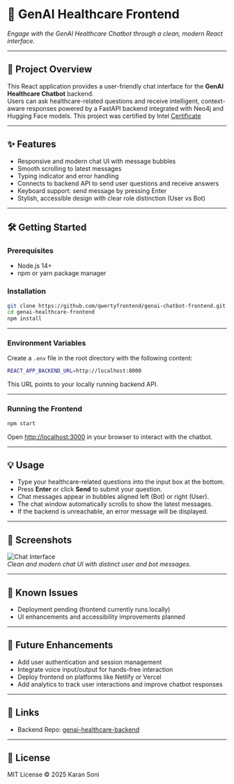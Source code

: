 # 💬 GenAI Healthcare Frontend

*Engage with the GenAI Healthcare Chatbot through a clean, modern React interface.*

---

## 🎯 Project Overview

This React application provides a user-friendly chat interface for the **GenAI Healthcare Chatbot** backend.  
Users can ask healthcare-related questions and receive intelligent, context-aware responses powered by a FastAPI backend integrated with Neo4j and Hugging Face models.
This project was certified by Intel [Certificate](https://example.com/your-certificate-link)


---

## ✨ Features

- Responsive and modern chat UI with message bubbles  
- Smooth scrolling to latest messages  
- Typing indicator and error handling  
- Connects to backend API to send user questions and receive answers  
- Keyboard support: send message by pressing Enter  
- Stylish, accessible design with clear role distinction (User vs Bot)

---

## 🛠 Getting Started

### Prerequisites

- Node.js 14+  
- npm or yarn package manager

### Installation

```bash
git clone https://github.com/qwertyfrontend/genai-chatbot-frontend.git
cd genai-healthcare-frontend
npm install
```


---

### Environment Variables

Create a `.env` file in the root directory with the following content:

```bash
REACT_APP_BACKEND_URL=http://localhost:8000
```

This URL points to your locally running backend API.

---

### Running the Frontend

```bash
npm start
```

Open [http://localhost:3000](http://localhost:3000) in your browser to interact with the chatbot.

---

## 💡 Usage

- Type your healthcare-related questions into the input box at the bottom.  
- Press **Enter** or click **Send** to submit your question.  
- Chat messages appear in bubbles aligned left (Bot) or right (User).  
- The chat window automatically scrolls to show the latest messages.  
- If the backend is unreachable, an error message will be displayed.

---

## 📸 Screenshots

![Chat Interface](./screenshots/chat-ui.png)  
*Clean and modern chat UI with distinct user and bot messages.*

---

## 🚧 Known Issues

- Deployment pending (frontend currently runs locally)  
- UI enhancements and accessibility improvements planned

---

## 🔮 Future Enhancements

- Add user authentication and session management  
- Integrate voice input/output for hands-free interaction  
- Deploy frontend on platforms like Netlify or Vercel  
- Add analytics to track user interactions and improve chatbot responses

---

## 📎 Links

- Backend Repo: [genai-healthcare-backend](https://github.com/qwertykaran/genai-chatbot-backend)

---

## 📄 License

MIT License © 2025 Karan Soni
